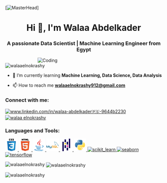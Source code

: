 [![MasterHead](https://d33wubrfki0l68.cloudfront.net/939924a0266dea6e4435e271ca147cdd55194a74/aa9fb/img/platform/machine-learning.gif)]

<h1 align="center">Hi 👋, I'm Walaa Abdelkader</h1>
<h3 align="center">A passionate Data Scientist | Machine Learning Engineer from Egypt</h3>
<img align="right" alt="Coding" width="400" src="https://images.squarespace-cdn.com/content/v1/5769fc401b631bab1addb2ab/1541580611624-TE64QGKRJG8SWAIUS7NS/coding-freak.gif">


<p align="left"> <img src="https://komarev.com/ghpvc/?username=walaaelnokrashy&label=Profile%20views&color=0e75b6&style=flat" alt="walaaelnokrashy" /> </p>

- 🌱 I’m currently learning **Machine Learning, Data Science, Data Analysis**

- 📫 How to reach me **walaaelnokrashy912@gmail.com**

<h3 align="left">Connect with me:</h3>
<p align="left">
<a href="https://linkedin.com/in/www.linkedin.com/in/walaa-abdelkader🇵🇸-9644b2230" target="blank"><img align="center" src="https://raw.githubusercontent.com/rahuldkjain/github-profile-readme-generator/master/src/images/icons/Social/linked-in-alt.svg" alt="www.linkedin.com/in/walaa-abdelkader🇵🇸-9644b2230" height="30" width="40" /></a>
<a href="[https://kaggle.com/walaa elnokrashy](https://www.kaggle.com/walaaelnokrashy)" target="blank"><img align="center" src="https://raw.githubusercontent.com/rahuldkjain/github-profile-readme-generator/master/src/images/icons/Social/kaggle.svg" alt="walaa elnokrashy" height="30" width="40" /></a>
</p>

<h3 align="left">Languages and Tools:</h3>
<p align="left"> <a href="https://www.w3schools.com/css/" target="_blank" rel="noreferrer"> <img src="https://raw.githubusercontent.com/devicons/devicon/master/icons/css3/css3-original-wordmark.svg" alt="css3" width="40" height="40"/> </a> <a href="https://www.w3.org/html/" target="_blank" rel="noreferrer"> <img src="https://raw.githubusercontent.com/devicons/devicon/master/icons/html5/html5-original-wordmark.svg" alt="html5" width="40" height="40"/> </a> <a href="https://www.java.com" target="_blank" rel="noreferrer"> <img src="https://raw.githubusercontent.com/devicons/devicon/master/icons/java/java-original.svg" alt="java" width="40" height="40"/> </a> <a href="https://www.mysql.com/" target="_blank" rel="noreferrer"> <img src="https://raw.githubusercontent.com/devicons/devicon/master/icons/mysql/mysql-original-wordmark.svg" alt="mysql" width="40" height="40"/> </a> <a href="https://pandas.pydata.org/" target="_blank" rel="noreferrer"> <img src="https://raw.githubusercontent.com/devicons/devicon/2ae2a900d2f041da66e950e4d48052658d850630/icons/pandas/pandas-original.svg" alt="pandas" width="40" height="40"/> </a> <a href="https://www.python.org" target="_blank" rel="noreferrer"> <img src="https://raw.githubusercontent.com/devicons/devicon/master/icons/python/python-original.svg" alt="python" width="40" height="40"/> </a> <a href="https://scikit-learn.org/" target="_blank" rel="noreferrer"> <img src="https://upload.wikimedia.org/wikipedia/commons/0/05/Scikit_learn_logo_small.svg" alt="scikit_learn" width="40" height="40"/> </a> <a href="https://seaborn.pydata.org/" target="_blank" rel="noreferrer"> <img src="https://seaborn.pydata.org/_images/logo-mark-lightbg.svg" alt="seaborn" width="40" height="40"/> </a> <a href="https://www.tensorflow.org" target="_blank" rel="noreferrer"> <img src="https://www.vectorlogo.zone/logos/tensorflow/tensorflow-icon.svg" alt="tensorflow" width="40" height="40"/> </a> </p>

<p><img align="left" src="https://github-readme-stats.vercel.app/api/top-langs?username=walaaelnokrashy&show_icons=true&locale=en&layout=compact" alt="walaaelnokrashy" /></p>

<p>&nbsp;<img align="center" src="https://github-readme-stats.vercel.app/api?username=walaaelnokrashy&show_icons=true&locale=en" alt="walaaelnokrashy" /></p>

<p><img align="center" src="https://github-readme-streak-stats.herokuapp.com/?user=walaaelnokrashy&" alt="walaaelnokrashy" /></p>

